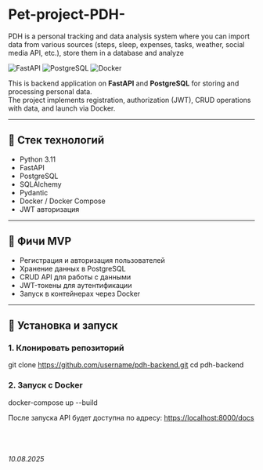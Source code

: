 # Pet-project-PDH-
PDH is a personal tracking and data analysis system where you can import data from various sources (steps, sleep, expenses, tasks, weather, social media API, etc.), store them in a database and analyze

![FastAPI](https://img.shields.io/badge/FastAPI-0.95.0-green)
![PostgreSQL](https://img.shields.io/badge/PostgreSQL-15-blue)
![Docker](https://img.shields.io/badge/Docker-Ready-blue)

This is backend application on **FastAPI** and **PostgreSQL** for storing and processing personal data.  
The project implements registration, authorization (JWT), CRUD operations with data, and launch via Docker.

---

## 📂 Стек технологий
- Python 3.11
- FastAPI
- PostgreSQL
- SQLAlchemy
- Pydantic
- Docker / Docker Compose
- JWT авторизация

---

## 📜 Фичи MVP
- Регистрация и авторизация пользователей
- Хранение данных в PostgreSQL
- CRUD API для работы с данными
- JWT-токены для аутентификации
- Запуск в контейнерах через Docker

---

## 🚀 Установка и запуск

### 1. Клонировать репозиторий

git clone https://github.com/username/pdh-backend.git
cd pdh-backend

### 2. Запуск с Docker

docker-compose up --build

После запуска API будет доступна по адресу:
[https://localhost:8000/docs](http://localhost:8000/docs)

<br><br>

###### 10.08.2025
